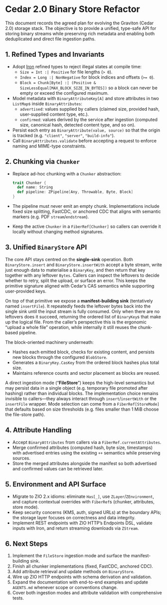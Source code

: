 # Cedar 2.0 Binary Store Refactor

This document records the agreed plan for evolving the Graviton (Cedar 2.0) storage
stack. The objective is to provide a unified, type-safe API for storing binary
streams while preserving rich metadata and enabling both deduplicated and direct
file ingestion paths.

## 1. Refined Types and Invariants

- Adopt [Iron](https://github.com/IronCoreLabs/iron) refined types to reject
  illegal states at compile time:
  - `Size = Int :| Positive` for file lengths (`> 0`).
  - `Index = Long :| NonNegative` for block indices and offsets (`>= 0`).
  - `Block = Chunk[Byte] :| (Positive & SizeLessEqual[MAX_BLOCK_SIZE_IN_BYTES])`
    so a block can never be empty or exceed the configured maximum.
- Model metadata with `BinaryAttributeKey[A]` and store attributes in two
  `ListMap`s inside `BinaryAttributes`:
  - `advertised`: values supplied by callers (claimed size, provided hash,
    user-supplied content type, etc.).
  - `confirmed`: values derived by the service after ingestion (computed size,
    canonical hash, detected content type, and so on).
- Persist each entry as `BinaryAttribute(value, source)` so that the origin is
  tracked (e.g. `"client"`, `"server"`, `"build-info"`).
- Call `BinaryAttributes.validate` before accepting a request to enforce naming
  and MIME-type constraints.

## 2. Chunking via `Chunker`

- Replace ad-hoc chunking with a `Chunker` abstraction:

  ```scala
  trait Chunker {
    def name: String
    def pipeline: ZPipeline[Any, Throwable, Byte, Block]
  }
  ```

- The pipeline must never emit an empty chunk. Implementations include fixed
  size splitting, FastCDC, or anchored CDC that aligns with semantic markers
  (e.g. PDF `stream`/`endstream`).
- Keep the active `Chunker` in a `FiberRef[Chunker]` so callers can override it
  locally without changing method signatures.

## 3. Unified `BinaryStore` API

The core API stays centred on the **single-sink** operation. Both
`BinaryStore.insert` and `BinaryStore.insertWith` accept a byte stream, write just
enough data to materialise a `BinaryKey`, and then return that key together with
any leftover `Bytes`. Callers can inspect the leftovers to decide whether to
retry, split the upload, or surface an error. This keeps the primitive
signature aligned with Cedar’s CAS semantics while supporting user-provided
keys.

On top of that primitive we expose a **manifest-building sink** (tentatively
named `insertFile`). It repeatedly feeds the leftover bytes back into the single
sink until the input stream is fully consumed. Only when there are no leftovers
does it succeed, returning the ordered list of `BinaryKey`s that make up the
logical file. From the caller’s perspective this is the ergonomic “upload a
whole file” operation, while internally it still reuses the chunk-based
pipeline.

The block-oriented machinery underneath:

- Hashes each emitted block, checks for existing content, and persists new
  blocks through the configured `BlobStore`.
- Generates a `BinaryKey.CasKey` from the ordered block hashes plus total size.
- Maintains reference counts and sector placement as blocks are reused.

A direct ingestion mode (“**FileStore**”) keeps the high-level semantics but may
persist data in a single object (e.g. temporary file promoted after hashing)
rather than individual blocks. The implementation choice remains invisible to
callers—they always interact through `insert`/`insertWith` or the
`insertFile` wrapper. Mode selection can come from a `FiberRef[StoreMode]` that
defaults based on size thresholds (e.g. files smaller than 1 MiB choose the
file-store path).

## 4. Attribute Handling

- Accept `BinaryAttributes` from callers via a `FiberRef.currentAttributes`.
- Merge confirmed attributes (computed hash, byte size, timestamps) with
  advertised entries using the existing `++` semantics while preserving sources.
- Store the merged attributes alongside the manifest so both advertised and
  confirmed values can be retrieved later.

## 5. Environment and API Surface

- Migrate to ZIO 2.x idioms: eliminate `Has[_]`, use `ZLayer`/`ZEnvironment`,
  and capture contextual overrides with `FiberRef`s (chunker, attributes, store
  mode).
- Keep security concerns (KMS, auth, signed URLs) at the boundary APIs; the
  storage layer focuses on correctness and data integrity.
- Implement REST endpoints with ZIO HTTP’s Endpoints DSL, validate inputs with
  Iron, and return streaming downloads via `ZStream`.

## 6. Next Steps

1. Implement the `FileStore` ingestion mode and surface the manifest-building
   sink.
2. Finish all chunker implementations (fixed, FastCDC, anchored CDC).
3. Add attribute retrieval and update methods on `BinaryStore`.
4. Wire up ZIO HTTP endpoints with schema derivation and validation.
5. Expand the documentation with end-to-end examples and update `AGENTS.md`
   whenever scope or conventions change.
6. Cover both ingestion modes and attribute validation with comprehensive tests.
